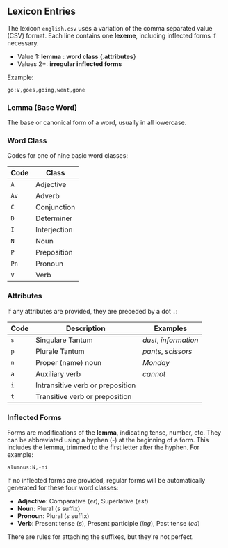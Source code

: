 ## Lexicon Entries

The lexicon `english.csv` uses a variation of the comma separated value (CSV)
format.  Each line contains one **lexeme**, including inflected forms if
necessary.

* Value 1: **lemma** : **word class** {.**attributes**}
* Values 2+: **irregular inflected forms**

Example:

```
go:V,goes,going,went,gone
```

### Lemma (Base Word)

The base or canonical form of a word, usually in all lowercase.

### Word Class

Codes for one of nine basic word classes:

| Code | Class        |
|------|--------------|
| `A`  | Adjective    |
| `Av` | Adverb       |
| `C`  | Conjunction  |
| `D`  | Determiner   |
| `I`  | Interjection |
| `N`  | Noun         |
| `P`  | Preposition  |
| `Pn` | Pronoun      |
| `V`  | Verb         |

### Attributes

If any attributes are provided, they are preceded by a dot `.`:

| Code | Description                      | Examples
|------|----------------------------------|----------------------
| `s`  | Singulare Tantum                 | _dust_, _information_
| `p`  | Plurale Tantum                   | _pants_, _scissors_
| `n`  | Proper (name) noun               | _Monday_
| `a`  | Auxiliary verb                   | _cannot_
| `i`  | Intransitive verb or preposition |
| `t`  | Transitive verb or preposition   |

### Inflected Forms

Forms are modifications of the **lemma**, indicating tense, number, etc.
They can be abbreviated using a hyphen (\-) at the beginning of a form.
This includes the lemma, trimmed to the first letter after the hyphen.  For
example:

```
alumnus:N,-ni
```

If no inflected forms are provided, regular forms will be automatically
generated for these four word classes:

- **Adjective**: Comparative (*er*), Superlative (*est*)
- **Noun**: Plural (*s* suffix)
- **Pronoun**: Plural (*s* suffix)
- **Verb**: Present tense (*s*), Present participle (*ing*),
            Past tense (*ed*)

There are rules for attaching the suffixes, but they're not perfect.

